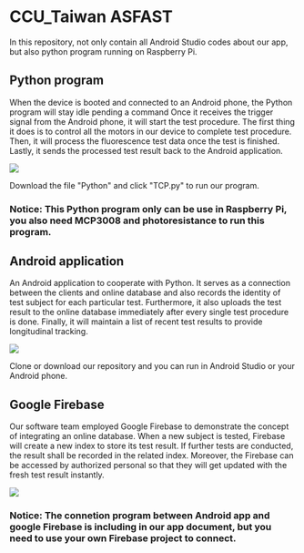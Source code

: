 # CCU_Taiwan ASFAST
In this repository, not only contain all Android Studio codes about our app, but also python program running on Raspberry Pi.
## Python program
When the device is booted and connected to an Android phone, the Python program will stay idle pending a command Once it receives the trigger signal from the Android phone, it will start the test procedure. The first thing it does is to control all the motors in our device to complete test procedure. Then, it will process the fluorescence test data once the test is finished. Lastly, it sends the processed test result back to the Android application.

![](https://github.com/igemsoftware2019/CCU_Taiwan/blob/master/screen.png)

Download the file "Python" and click "TCP.py" to run our program.
### Notice: This Python program only can be use in Raspberry Pi, you also need MCP3008 and photoresistance to run this program. 

## Android application

 An Android application to cooperate with Python. It serves as a connection between the clients and online database and also records the identity of test subject for each particular test. Furthermore, it also uploads the test result to the online database immediately after every single test procedure is done. Finally, it will maintain a list of recent test results to provide longitudinal tracking.
 
 ![](https://github.com/igemsoftware2019/CCU_Taiwan/blob/master/androidapp.png)
 
 Clone or download our repository and you can run in Android Studio or your Android phone.
 
 ## Google Firebase
 
 Our software team employed Google Firebase to demonstrate the concept of integrating an online database. When a new subject is tested, Firebase will create a new index to store its test result. If further tests are conducted, the result shall be recorded in the related index. Moreover, the Firebase can be accessed by authorized personal so that they will get updated with the fresh test result instantly.


![](https://github.com/igemsoftware2019/CCU_Taiwan/blob/master/firebase.png)


### Notice: The connetion program between Android app and google Firebase is including in our app document, but you need to use your own Firebase project to connect. 


